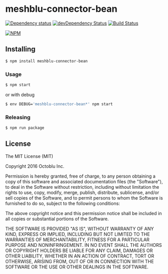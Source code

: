 # meshblu-connector-bean

[![Dependency status](http://img.shields.io/david/octoblu/meshblu-connector-bean.svg?style=flat)](https://david-dm.org/octoblu/meshblu-connector-bean)
[![devDependency Status](http://img.shields.io/david/dev/octoblu/meshblu-connector-bean.svg?style=flat)](https://david-dm.org/octoblu/meshblu-connector-bean#info=devDependencies)
[![Build Status](http://img.shields.io/travis/octoblu/meshblu-connector-bean.svg?style=flat&branch=master)](https://travis-ci.org/octoblu/meshblu-connector-bean)

[![NPM](https://nodei.co/npm/meshblu-connector-bean.svg?style=flat)](https://npmjs.org/package/meshblu-connector-bean)

## Installing

```bash
$ npm install meshblu-connector-bean
```

### Usage

```bash
$ npm start
```

or with debug

```bash
$ env DEBUG='meshblu-connector-bean*' npm start
```

### Releasing

```bash
$ npm run package
```

## License

The MIT License (MIT)

Copyright 2016 Octoblu Inc.

Permission is hereby granted, free of charge, to any person obtaining a copy
of this software and associated documentation files (the "Software"), to deal
in the Software without restriction, including without limitation the rights
to use, copy, modify, merge, publish, distribute, sublicense, and/or sell
copies of the Software, and to permit persons to whom the Software is
furnished to do so, subject to the following conditions:

The above copyright notice and this permission notice shall be included in
all copies or substantial portions of the Software.

THE SOFTWARE IS PROVIDED "AS IS", WITHOUT WARRANTY OF ANY KIND, EXPRESS OR
IMPLIED, INCLUDING BUT NOT LIMITED TO THE WARRANTIES OF MERCHANTABILITY,
FITNESS FOR A PARTICULAR PURPOSE AND NONINFRINGEMENT. IN NO EVENT SHALL THE
AUTHORS OR COPYRIGHT HOLDERS BE LIABLE FOR ANY CLAIM, DAMAGES OR OTHER
LIABILITY, WHETHER IN AN ACTION OF CONTRACT, TORT OR OTHERWISE, ARISING FROM,
OUT OF OR IN CONNECTION WITH THE SOFTWARE OR THE USE OR OTHER DEALINGS IN
THE SOFTWARE.
